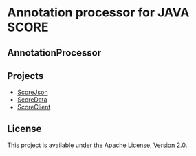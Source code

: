 # Annotation processor for JAVA SCORE

## AnnotationProcessor

## Projects
* [ScoreJson](score-json/README.md)
* [ScoreData](score-data/README.md)
* [ScoreClient](score-client/README.md)

## License

This project is available under the [Apache License, Version 2.0](LICENSE).